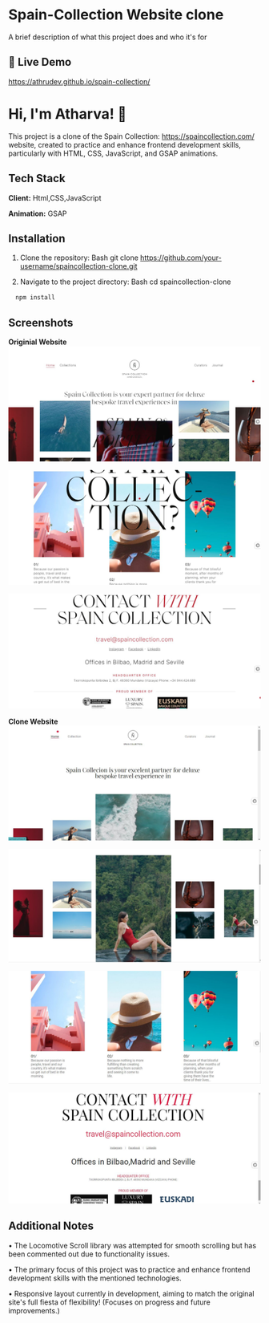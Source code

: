 
# Spain-Collection Website clone

A brief description of what this project does and who it's for


## 🔗 Live Demo
https://athrudev.github.io/spain-collection/





# Hi, I'm Atharva! 👋
This project is a clone of the Spain Collection: https://spaincollection.com/ website, created to practice and enhance frontend development skills, particularly with HTML, CSS, JavaScript, and GSAP animations.





## Tech Stack

**Client:** Html,CSS,JavaScript

**Animation:** GSAP


## Installation

1.	Clone the repository: 
Bash
git clone https://github.com/your-username/spaincollection-clone.git

2.	Navigate to the project directory: 
Bash
cd spaincollection-clone


```bash
  npm install
```
    





## Screenshots
**Originial Website**
![App Screenshot](./img/og1.JPG)

![App Screenshot](./img/og2.JPG)

![App Screenshot](./img/og3.JPG)

**Clone Website**
![App Screenshot](./img/my1.JPG)

![App Screenshot](./img/my2.JPG)

![App Screenshot](./img/my3.JPG)

![App Screenshot](./img/my4.JPG)



## Additional Notes
•	The Locomotive Scroll library was attempted for smooth scrolling but has been commented out due to functionality issues.

•	The primary focus of this project was to practice and enhance frontend development skills with the mentioned technologies.

•	Responsive layout currently in development, aiming to match the original site's full fiesta of flexibility! (Focuses on progress and future improvements.)


